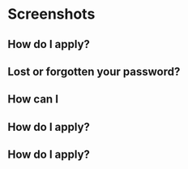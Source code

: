 



# Screenshots

## How do I apply?



## Lost or forgotten your password?



## How can I



## How do I apply?



## How do I apply?


